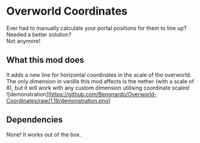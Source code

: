 # Overworld Coordinates

Ever had to manually calculate your portal positions for them to line up? Needed a better solution?\
Not anymore!

## What this mod does

It adds a new line for horizontal coordinates in the scale of the overworld.\
The only dimension in vanilla this mod affects is the nether (with a scale of 8), but it will work with any custom dimension utilising coordinate scales!\
![demonstration][https://github.com/Benonardo/Overworld-Coordinates/raw/1.19/demonstration.png]

## Dependencies

None! It works out of the box.